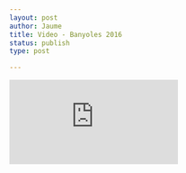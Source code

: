 ```yaml
---
layout: post
author: Jaume
title: Video - Banyoles 2016
status: publish
type: post

---
```

<iframe src="http://player.vimeo.com/video/178496277?title=0&amp;byline=0&amp;color=679AF1&amp;portrait=0" frameborder="0"></iframe>
